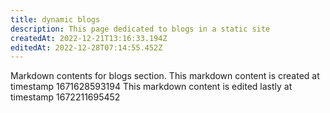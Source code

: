 ```yaml
---
title: dynamic blogs
description: This page dedicated to blogs in a static site
createdAt: 2022-12-21T13:16:33.194Z
editedAt: 2022-12-28T07:14:55.452Z
---
```


Markdown contents for blogs section.
This markdown content is created at timestamp 1671628593194
This markdown content is edited lastly at timestamp 1672211695452